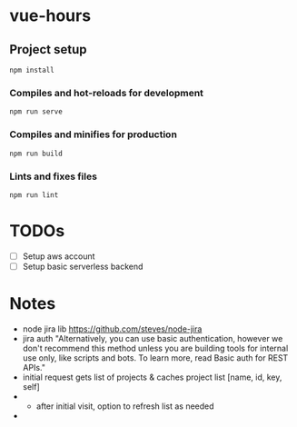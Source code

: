 # vue-hours

## Project setup
```
npm install
```

### Compiles and hot-reloads for development
```
npm run serve
```

### Compiles and minifies for production
```
npm run build
```

### Lints and fixes files
```
npm run lint
```

# TODOs
 - [ ] Setup aws account
 - [ ] Setup basic serverless backend
# Notes
 - node jira lib https://github.com/steves/node-jira
 - jira auth "Alternatively, you can use basic authentication, however we don't recommend this method unless you are building tools for internal use only, like scripts and bots. To learn more, read Basic auth for REST APIs."
 - initial request gets list of projects & caches project list [name, id, key, self]
 - - after initial visit, option to refresh list as needed
 - 



